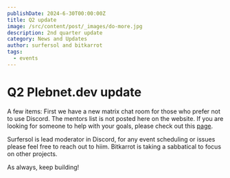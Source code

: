 ```yaml
---
publishDate: 2024-6-30T00:00:00Z
title: Q2 update 
image: /src/content/post/_images/do-more.jpg
description: 2nd quarter update
category: News and Updates
author: surfersol and bitkarrot
tags:
  - events
---
```


# Q2 Plebnet.dev update

A few items: First we have a new matrix chat room for those who prefer not to use Discord. The mentors list is not posted here on the website. If you are looking for someone to help with your goals, please check out this [page](https://plebnet.dev/mentors).

Surfersol is lead moderator in Discord, for any event scheduling or issues please feel free to reach out to hiim. Bitkarrot is taking a sabbatical to focus on other projects.

As always, keep building!
